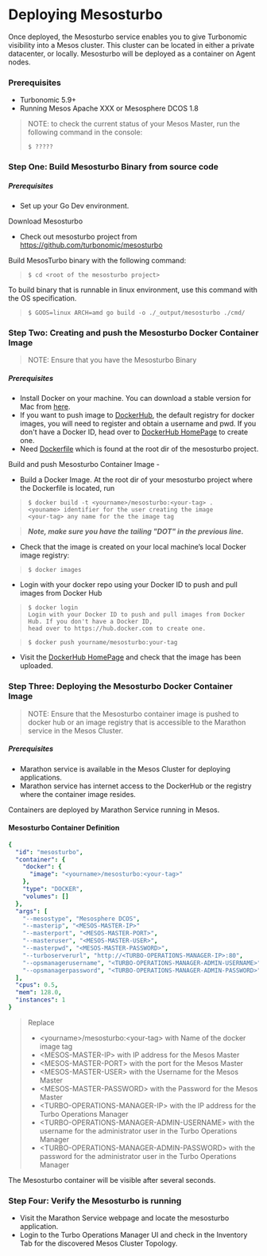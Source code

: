 # Deploying Mesosturbo
Once deployed, the Mesosturbo service enables you to give Turbonomic visibility into a Mesos cluster. This cluster can be located in either a private datacenter, or locally. Mesosturbo will be deployed as a container on Agent nodes.

### Prerequisites
* Turbonomic 5.9+
* Running Mesos Apache XXX or Mesosphere DCOS 1.8
> NOTE: to check the current status of your Mesos Master, run the following command in the console:
> ```console
>$ ?????

### Step One: Build Mesosturbo Binary from source code
##### Prerequisites 
* Set up your Go Dev environment. 

Download Mesosturbo 
* Check out mesosturbo project from https://github.com/turbonomic/mesosturbo

Build MesosTurbo binary with the following command:
> ```` console
>$ cd <root of the mesosturbo project>

To build binary that is runnable in linux environment, use this command with the OS specification.     
> ```` console
>$ GOOS=linux ARCH=amd go build -o ./_output/mesosturbo ./cmd/
    
### Step Two: Creating and push the Mesosturbo Docker Container Image

> NOTE: Ensure that you have the Mesosturbo Binary
##### Prerequisites
* Install Docker on your machine. You can download a stable version for Mac from [here](https://docs.docker.com/docker-for-mac/install/#download-docker-for-mac).
* If you want to push image to [DockerHub](https://docs.docker.com/docker-hub/), the default registry for docker images, you will need to register and obtain 
a username and pwd.  If you don't have a Docker ID, head over to 
[DockerHub HomePage](https://hub.docker.com) to create one.
* Need [Dockerfile](https://docs.docker.com/engine/reference/builder/) which is found at the root dir of the mesosturbo project. 

Build and push Mesosturbo Container Image -
* Build a Docker Image. 
At the root dir of your mesosturbo project where the Dockerfile is located, run 
> ```` console
> $ docker build -t <yourname>/mesosturbo:<your-tag> .
> <youname> identifier for the user creating the image
> <your-tag> any name for the the image tag

> _**Note, make sure you have the tailing "DOT" in the previous line.**_
   
* Check that the image is created on your local machine’s local Docker image registry:
> ```` console 
> $ docker images

* Login with your docker repo using your Docker ID to push and pull images from Docker Hub  
> ```` console
> $ docker login
> Login with your Docker ID to push and pull images from Docker Hub. If you don't have a Docker ID, 
> head over to https://hub.docker.com to create one.

> ```` console
> $ docker push yourname/mesosturbo:your-tag

* Visit the [DockerHub HomePage](https://hub.docker.com) and check that the image has been uploaded.

### Step Three: Deploying the Mesosturbo Docker Container Image
> NOTE: Ensure that the Mesosturbo container image is pushed to docker hub or an image registry 
> that is accessible to the Marathon service in the Mesos Cluster.
##### Prerequisites 
* Marathon service is available in the Mesos Cluster for deploying applications.
* Marathon service has internet access to the DockerHub or the registry where the container image resides.

Containers are deployed by Marathon Service running in Mesos. 

#### Mesosturbo Container Definition

```yaml
{
  "id": "mesosturbo",
  "container": {
    "docker": {
      "image": "<yourname>/mesosturbo:<your-tag>"
    },
    "type": "DOCKER",
    "volumes": []
  },
  "args": [
    "--mesostype", "Mesosphere DCOS",
    "--masterip", "<MESOS-MASTER-IP>"
    "--masterport", "<MESOS-MASTER-PORT>",
    "--masteruser", "<MESOS-MASTER-USER>",
    "--masterpwd", "<MESOS-MASTER-PASSWORD>",
    "--turboserverurl", "http://<TURBO-OPERATIONS-MANAGER-IP>:80",
    "--opsmanagerusername", "<TURBO-OPERATIONS-MANAGER-ADMIN-USERNAME>",
    "--opsmanagerpassword", "<TURBO-OPERATIONS-MANAGER-ADMIN-PASSWORD>" 
  ],
  "cpus": 0.5,
  "mem": 128.0,
  "instances": 1
}
```

> Replace 
> * \<yourname\>/mesosturbo:\<your-tag\> with Name of the docker image tag
> * \<MESOS-MASTER-IP> with IP address for the Mesos Master
> * \<MESOS-MASTER-PORT> with the port for the Mesos Master
> * \<MESOS-MASTER-USER> with the Username for the Mesos Master
> * \<MESOS-MASTER-PASSWORD> with the Password for the Mesos Master
> * \<TURBO-OPERATIONS-MANAGER-IP> with the IP address for the Turbo Operations Manager
> * \<TURBO-OPERATIONS-MANAGER-ADMIN-USERNAME> with the username for the administrator user in the Turbo Operations Manager
> * \<TURBO-OPERATIONS-MANAGER-ADMIN-PASSWORD> with the password for the administrator user in the Turbo Operations Manager

The Mesosturbo container will be visible after several seconds. 

### Step Four: Verify the Mesosturbo is running

* Visit the Marathon Service webpage and locate the mesosturbo application.
* Login to the Turbo Operations Manager UI and check in the Inventory Tab for the discovered Mesos Cluster Topology.

